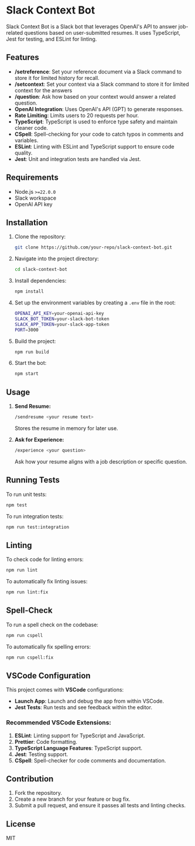 # Slack Context Bot

Slack Context Bot is a Slack bot that leverages OpenAI's API to answer job-related questions based on user-submitted resumes. It uses TypeScript, Jest for testing, and ESLint for linting.

## Features

- **/setreference**: Set your reference document via a Slack command to store it for limited history for recall.
- **/setcontext**: Set your context via a Slack command to store it for limited context for the answers
- **/question**: Ask how based on your context would answer a related question.
- **OpenAI Integration**: Uses OpenAI's API (GPT) to generate responses.
- **Rate Limiting**: Limits users to 20 requests per hour.
- **TypeScript**: TypeScript is used to enforce type safety and maintain cleaner code.
- **CSpell**: Spell-checking for your code to catch typos in comments and variables.
- **ESLint**: Linting with ESLint and TypeScript support to ensure code quality.
- **Jest**: Unit and integration tests are handled via Jest.

## Requirements

- Node.js `>=22.0.0`
- Slack workspace
- OpenAI API key

## Installation

1. Clone the repository:

   ```bash
   git clone https://github.com/your-repo/slack-context-bot.git
   ```

2. Navigate into the project directory:

   ```bash
   cd slack-context-bot
   ```

3. Install dependencies:

   ```bash
   npm install
   ```

4. Set up the environment variables by creating a `.env` file in the root:

   ```bash
   OPENAI_API_KEY=your-openai-api-key
   SLACK_BOT_TOKEN=your-slack-bot-token
   SLACK_APP_TOKEN=your-slack-app-token
   PORT=3000
   ```

5. Build the project:

   ```bash
   npm run build
   ```

6. Start the bot:

   ```bash
   npm start
   ```

## Usage

1. **Send Resume:**

   ```bash
   /sendresume <your resume text>
   ```

   Stores the resume in memory for later use.

2. **Ask for Experience:**

   ```bash
   /experience <your question>
   ```

   Ask how your resume aligns with a job description or specific question.

## Running Tests

To run unit tests:

```bash
npm test
```

To run integration tests:

```bash
npm run test:integration
```

## Linting

To check code for linting errors:

```bash
npm run lint
```

To automatically fix linting issues:

```bash
npm run lint:fix
```

## Spell-Check

To run a spell check on the codebase:

```bash
npm run cspell
```

To automatically fix spelling errors:

```bash
npm run cspell:fix
```

## VSCode Configuration

This project comes with **VSCode** configurations:

- **Launch App**: Launch and debug the app from within VSCode.
- **Jest Tests**: Run tests and see feedback within the editor.

### Recommended VSCode Extensions:

1. **ESLint**: Linting support for TypeScript and JavaScript.
2. **Prettier**: Code formatting.
3. **TypeScript Language Features**: TypeScript support.
4. **Jest**: Testing support.
5. **CSpell**: Spell-checker for code comments and documentation.

## Contribution

1. Fork the repository.
2. Create a new branch for your feature or bug fix.
3. Submit a pull request, and ensure it passes all tests and linting checks.

## License

MIT
